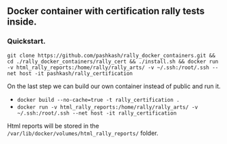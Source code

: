 ## Docker container with certification rally tests inside.

### Quickstart.
`git clone https://github.com/pashkash/rally_docker_containers.git && cd ./rally_docker_containers/rally_cert && ./install.sh && docker run -v html_rally_reports:/home/rally/rally_arts/ -v ~/.ssh:/root/.ssh --net host -it pashkash/rally_certification`

On the last step we can build our own container instead of public and run it.
* `docker build --no-cache=true -t rally_certification .`
* `docker run -v html_rally_reports:/home/rally/rally_arts/ -v ~/.ssh:/root/.ssh --net host -it rally_certification`

Html reports will be stored in the `/var/lib/docker/volumes/html_rally_reports/` folder.
